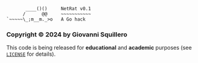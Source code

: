 ```
       ____()()     NetRat v0.1
      /      @@     ~~~~~~~~~~~
`~~~~~\_;m__m._>o   A Go hack
```

### Copyright © 2024 by Giovanni Squillero

This code is being released for **educational** and **academic** purposes (see [`LICENSE`](LICENSE) for details).
